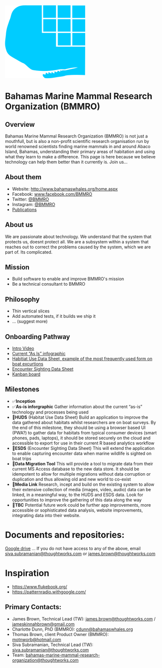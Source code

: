 ![alt text](./logo_v1.png "Fluke! error...")
# Bahamas Marine Mammal Research Organization (BMMRO)

## Overview
Bahamas Marine Mammal Research Organization (BMMRO) is not just a mouthfull, but is also a non-profit scientific research organisation run by world renowned scientists finding marine mammals in and around Abaco Island, Bahamas, understanding their primary areas of habitation and using what they learn to make a difference. This page is here because we believe technology can help them better than it currently is. Join us...

## About them
- Website:	 http://www.bahamaswhales.org/home.aspx
- Facebook: 	www.facebook.com/BMMRO
- Twitter: 	[@BMMRO](https://www.instagram.com/bmmro/)
- Instagram: 	[@BMMRO](https://twitter.com/BMMRO)
- [Publications](https://bit.ly/35cssEW)

## About us
We are passionate about technology. We understand that the system that protects us, doesnt protect all. We are a subsystem within a system that reaches out to correct the problems caused by the system, which we are part of. Its complicated.

## Mission
- Build software to enable and improve BMMRO's mission
- Be a technical consultant to BMMRO

## Philosophy
- Thin vertical slices
- Add automated tests, if it builds we ship it
- ... (suggest more)

## Onboarding Pathway
- [Intro Video](https://drive.google.com/drive/u/1/folders/19epArmIPsgr5Tb2omchZ1ttjHHbw5AQo)
- [Current “As Is” infographic](As%20Is%20InfoGraphic.png)
- [Habitiat Use Data Sheet, example of the most frequently used form on boat excurtions](HabitatUseDataSheet.JPG)
- [Encounter Sighting Data Sheet](EncounterSightingDataSheet.JPG)
- [Kanban board](https://github.com/JBJamesBrownJB/BMMRO/projects/1)

## Milestones
- ✅**Inception**
- ✅**As-is inforgraphic**
Gather information about the current “as-is” technology and processes being used
- 🚦**HUDS** (Habitat Use Data Sheet)
Build an application to improve the data gathered about habitats whilst researchers are on boat surveys. By the end of this milestone, they should be using a browser based UI (PWA?) to gather data for habitats from typical consumer devices (smart phones, pads, laptops), it should be stored securely on the cloud and accessible to export for use in their current R based analytics workflow
- 🚦**ESDS** (Encounter Sighting Data Sheet)
This will extend the application to enable capturing encounter data when marine wildlife is sighted on boat trips
- 🚦**Data Migration Tool**
This will provide a tool to migrate data from their current MS Access database to the new data store. It should be idempotent to allow for multiple migrations without data corruption or duplication and thus allowing old and new world to co-exist
- 🚦**Media Link**
Research, incept and build on the existing system to allow their extensive collection of media (images, video, audio) data can be linked, in a meaningful way, to the HUDS and ESDS data. Look for opportunities to improve the gathering of this data along the way
- 🚦**TBC**
Potential future work could be further app improvements, more accessible or sophisticated data analysis, website improvements, integrating data into their website.

# Documents and repositories: 
[Google drive](https://bit.ly/34ha4dK)
... If you do not have access to any of the above, email siva.subramanian@thoughtworks.com or james.brown@thoughtworks.com

# Inspiration
- https://www.flukebook.org/
- https://patternradio.withgoogle.com/

## Primary Contacts:
- James Brown, Technical Lead (TW): james.brown@thoughtworks.com / jameskinnahbrown@gmail.com
- Charlotte Dunn, PhD (BMMRO):  cdunn@bahamaswhales.org
- Thomas Brown, client Product Owner (BMMRO): motnworb@hotmail.com
- Siva Subramanian, Technical Lead (TW): siva.subramanian@thoughtworks.com 
- Team: bahamas-marine-mammal-research-organization@thoughtworks.com

